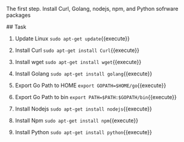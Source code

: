 The first step.
Install Curl, Golang, nodejs, npm, and Python sofrware packages

## Task

1. Update Linux `sudo apt-get update`{{execute}}

2. Install Curl `sudo apt-get install Curl`{{execute}}

3. Install wget `sudo apt-get install wget`{{execute}}

4. Install Golang `sudo apt-get install golang`{{execute}}

5. Export Go Path to HOME `export GOPATH=$HOME/go`{{execute}}

6. Export Go Path to bin `export PATH=$PATH:$GOPATH/bin`{{execute}}

7. Install Nodejs `sudo apt-get install nodejs`{{execute}}

8. Install Npm `sudo apt-get install npm`{{execute}}

9. Install Python `sudo apt-get install python`{{execute}}